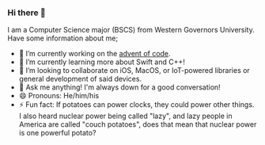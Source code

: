 ### Hi there 👋

I am a Computer Science major (BSCS) from Western Governors University. Have some information about me;

- 🔭 I’m currently working on the [advent of code](https://github.com/zeuschops/advent-of-code-2020).
- 🌱 I’m currently learning more about Swift and C++!
- 👯 I’m looking to collaborate on iOS, MacOS, or IoT-powered libraries or general development of said devices.
- 💬 Ask me anything! I'm always down for a good conversation!
- 😄 Pronouns: He/him/his
- ⚡ Fun fact: If potatoes can power clocks, they could power other things. I also heard nuclear power being called "lazy", and lazy people in America are called "couch potatoes", does that mean that nuclear power is one powerful potato?
